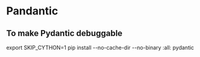 # Pandantic

## To make Pydantic debuggable

export SKIP_CYTHON=1
pip install --no-cache-dir --no-binary :all: pydantic